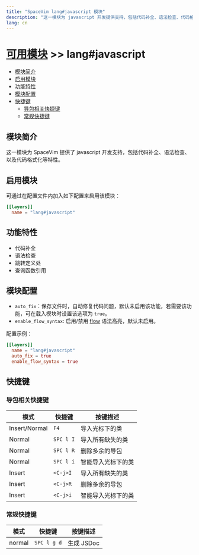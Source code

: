 ```yaml
---
title: "SpaceVim lang#javascript 模块"
description: "这一模块为 javascript 开发提供支持，包括代码补全、语法检查、代码格式化等特性。"
lang: cn
---
```


# [可用模块](../../) >> lang#javascript

<!-- vim-markdown-toc GFM -->

- [模块简介](#模块简介)
- [启用模块](#启用模块)
- [功能特性](#功能特性)
- [模块配置](#模块配置)
- [快捷键](#快捷键)
  - [导包相关快捷键](#导包相关快捷键)
  - [常规快捷键](#常规快捷键)

<!-- vim-markdown-toc -->

## 模块简介

这一模块为 SpaceVim 提供了 javascript 开发支持，包括代码补全、语法检查、以及代码格式化等特性。

## 启用模块

可通过在配置文件内加入如下配置来启用该模块：

```toml
[[layers]]
  name = "lang#javascript"
```

## 功能特性

- 代码补全
- 语法检查
- 跳转定义处
- 查询函数引用

## 模块配置

- `auto_fix`：保存文件时，自动修复代码问题，默认未启用该功能，若需要该功能，可在载入模块时设置该选项为 `true`。
- `enable_flow_syntax`: 启用/禁用 [flow](https://flow.org/) 语法高亮，默认未启用。

配置示例：

```toml
[[layers]]
  name = "lang#javascript"
  auto_fix = true
  enable_flow_syntax = true
```

## 快捷键

### 导包相关快捷键

| 模式          | 快捷键    | 按键描述           |
| ------------- | --------- | ------------------ |
| Insert/Normal | `F4`      | 导入光标下的类     |
| Normal        | `SPC l I` | 导入所有缺失的类   |
| Normal        | `SPC l R` | 删除多余的导包     |
| Normal        | `SPC l i` | 智能导入光标下的类 |
| Insert        | `<C-j>I`  | 导入所有缺失的类   |
| Insert        | `<C-j>R`  | 删除多余的导包     |
| Insert        | `<C-j>i`  | 智能导入光标下的类 |

### 常规快捷键

| 模式   | 快捷键      | 按键描述   |
| ------ | ----------- | ---------- |
| normal | `SPC l g d` | 生成 JSDoc |
